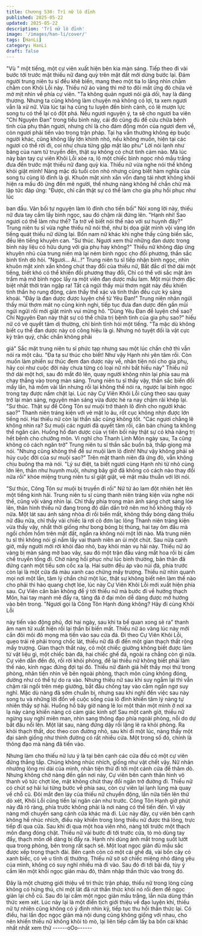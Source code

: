 ```yaml
---
title: Chương 530: Trĩ nữ lô đỉnh
published: 2025-05-22
updated: 2025-05-22
description: 'Trĩ nữ lô đỉnh'
image: '/images/han-li/cover/'
tags: [HanLi]
category: HanLi
draft: false
---
```


"Vù " một tiếng, một cự viên xuất hiện bên kia màn sáng. Tiếp
theo đi vài bước tới trước mặt thiếu nữ đang quỳ trên mặt đất mới
dừng bước lại.
Đám người trung niên tu sĩ đều khẽ biến, mang theo một tia lo
lắng nhìn chằm chằm con Khôi Lỗi này.
Thiếu nữ áo vàng thì mở to đôi mắt ửng đỏ chứa vẻ mờ mịt nhìn
về phía cự viên.
"Ta không quản ngươi nói giả dối, hay là đáng thương. Nhưng ta
cũng không làm chuyện mà không có lợi, ta xem ngươi vẫn là xử
nữ. Vừa lúc tại hạ cũng tu luyện đến bình cảnh, có lẽ mượn lực
song tu có thể lại có đột phá. Nếu ngươi nguyện ý, ta sẽ cho
ngươi ba viên "Chí Nguyên Đan" trong tiểu bình này, cái đó cũng
đủ để cứu chữa bệnh tình của phụ thân ngươi, nhưng chỉ là cho
đám đồng môn của ngươi đem về, còn ngươi phải tiến vào trong
trận pháp. Tại hạ vẫn thường không ép buộc người khác, cũng
không lấy lớn khinh nhỏ, nếu không muốn, hiện tại các ngươi có
thể rời đi, coi như chưa từng gặp mặt lão phu" Lời nói lạnh như
băng của nam tử truyền đến, thật sụ không có chút tình cảm nào.
Mà lúc này bàn tay cự viên Khôi Lỗi xòe ra, lộ một chiếc bình
ngọc nhỏ mầu trắng đưa đến trước mặt thiếu nữ đang quỳ kia.
Thiếu nữ vừa nghe nói thế không khỏi giật mình!
Nàng mặc dù tuổi còn nhỏ nhưng cũng biết hàm nghĩa của song
tu cùng lô đỉnh là gì. Khuôn mặt xinh xắn vốn đang tái nhợt không
khỏi hiện ra mầu đỏ ửng đến mê người, thế nhưng nàng không
hề chần chừ mà lập tức đáp ứng:
"Được, chỉ cần thật sự có thể làm cho gia phụ hồi phục như lúc

ban đầu. Vãn bối tự nguyện làm lô đỉnh cho tiền bối" Nói xong lời
này, thiếu nữ đưa tay cầm lấy bình ngọc, sau đó chậm rãi đứng
lên.
"Hạnh nhi! Sao ngươi có thể làm như thế? Ta trở về biết nói thế
nào với sư huynh đây?" Trung niên tu sĩ vừa nghe thiếu nữ nói
thế, như bị dọa giật mình vội vàng lớn tiếng quát thiếu nữ dừng
lại.
Bốn nam nữ khác khi nghe thấy cũng biến sắc, đều lên tiếng
khuyên can.
"Sư thúc. Ngươi xem thử những đan dược trong bình này liệu có
hữu dụng với gia phụ hay không?" Thiếu nữ không đáp ứng
khuyên nhủ của trung niên mà lại ném bình ngọc cho đối phương,
thần sắc bình tĩnh dò hỏi.
"Ngươi… Ài…!"
Trung niên tu sĩ tiếp nhận bình ngọc, nhìn khuôn mặt xinh xắn
không chút thay đổi của thiếu nữ, Bất đắc dĩ thở dài một tiếng,
biết khó có thể khiến đối phương thay đổi, Chỉ có thể với sắc mặt
âm trầm mà mở bình ngọc lấy ra một viên đan dược mầu lam.
Một mùi thơm đặc biệt nhất thời tràn ngập ra!
Tất cả ngửi thấy mùi thơm ngát này đều khiến tinh thần họ rung
động, cảm thấy thể xác và tinh thần đều cực kỳ sảng khoái.
"Đây là đan dược được luyện chế từ Yêu Đan!" Trung niên nhân
ngửi thấy mùi thơm mát nọ cũng kinh nghi, tiếp tục đưa đan dược
đến gần mũi ngửi ngửi rồi mới giật mình vui mừng hô.
"Dùng Yêu Đan để luyện chế sao? Chí Nguyên Đan này thật sự
có thể chữa trị bệnh tình của gia phụ sao?" hiếu nữ có vẻ quyết
tâm dị thường, chỉ bình tĩnh hỏi một tiếng.
"Ta mặc dù không biết cụ thể đan dược này có công hiệu là gì.
Nhưng nó tuyệt đối là vật cực kỳ trân quý, chắc chắn không phải

giả" Sắc mặt trung niên tu sĩ phức tạp nhưng sau một lúc chần
chờ thì vẫn nói ra một câu.
"Đa tạ sư thúc cho biết! Như vậy Hạnh nhi yên tâm rồi.
Còn muốn làm phiền sư thúc đem đan dược này về, nhân tiện nói
cho gia phụ, hãy coi như cuộc đời này chưa từng có loại nữ nhi
bất hiếu này" Thiếu nữ thở dài một hơi, sau đó mắt đỏ lên, quay
người không nhìn lại phía sau mà chạy thẳng vào trong màn
sáng.
Trung niên tu sĩ thấy vậy, thần sắc biến đổi mấy lần, há mồm vài
lần nhưng rồi lại không thể nói ra, ngược lại bình ngọc trong tay
được nắm chặt lại.
Lúc này Cự Viên Khôi Lỗi cũng theo sau quay trở lại màn sáng,
nguyên màn sáng vừa được hé ra nay chậm rãi khép lại.
"Sư thúc. Thật sự để Công Tôn sư muội trở thành lô đỉnh cho
người khác sao?" Thanh niên tráng kiện với vẻ mặt lo âu, rốt cục
không nhịn được lớn tiếng nói.
Hai thiếu nữ còn lại thần sắc cũng không tốt.
"Các ngươi chẳng lẽ không nhìn ra? Sư muội các ngươi đã quyết
tâm rồi, căn bản chúng ta không thể ngăn cản. Huống hồ đan
dược của vị tiền bối này thật sự có khả năng trị hết bênh cho
chưởng môn. Vì nghĩ cho Thanh Linh Môn ngày sau, Ta cũng
không có cách ngăn trở" Trung niên tu sĩ thần sắc buồn bã, thấp
giọng mà nói.
"Nhưng cũng không thể để sư muội làm lô đỉnh! Như vậy không
phải sẽ hủy cuộc đời của sư muội sao?" Trên mặt thanh niên đã
ửng đỏ, vẫn không chịu buông tha mà nói.
"Lý sư điệt, ta biết ngươi cùng Hạnh nhi từ nhỏ cùng lớn lên, thân
như huynh muội, nhưng bây giờ đã không có cách nào thay đổi
nữa rồi" khóe miệng trung niên tu sĩ giật giật, vẻ mặt mâu thuẫn
với lời nói.

"Sư thúc, Công Tôn sư muội bị truyền đi rồi" Nữ tử áo lam đột
nhiên hét lên một tiếng kinh hãi.
Trung niên tu sĩ cùng thanh niên tráng kiện vừa nghe nói thế,
cũng vội vàng nhìn lại.
Chỉ thấy phía trong màn ánh sáng chợt sáng lóe lên, thân hình
thiếu nữ đang trong đó dần dần trở nên mơ hồ không thấy rõ nữa.
Một lát sau ánh sáng nhòa đi rồi biến mất, không thấy bóng dáng
thiếu nữ đâu nữa, chỉ thấy vài chiếc lá rơi cô đơn lạc lõng
Thanh niên tráng kiện vừa thấy vậy, nhất thời giống như bong
bóng bị thủng, hai tay ôm đầu mà ngồi chồm hổm trên mặt đất,
ngẩn ra không nói một lời nào.
Mà trung niên tu sĩ thì không nói gì nắm lấy vai thanh niên an ủi
một chút.
Sau nửa canh giờ, mấy người mới rời khỏi đảo nhỏ, bay khỏi màn
vụ hải này.
Thiếu nữ áo vàng bị màn sáng mờ bao vây, sau đó một trận đầu
váng mắt hoa rồi bị cấm chế truyền tống đi.
Chờ nàng hồi phục như lúc bình thường, bản thân đã đứng cạnh
một tiểu sơn cốc xa lạ.
Hai sườn đều áp vào núi đá, phía trước còn lại là một cửa đá
màu xanh cao chừng mấy trượng.
Thiếu nữ nhìn quanh mọi nơi một lần, tâm lý chần chừ một lúc,
thật sự không biết nên làm thế nào cho phải thì hào quang chợt
lóe, lúc này Cự Viên Khôi Lỗi mới xuất hiện phía sau.
Cự Viên căn bản không để ý tới thiếu nữ mà bước đi về hướng
thạch Môn, hai tay mạnh mẽ đẩy ra, tảng đá ở đại môn dễ dàng
được mở hướng vào bên trong.
"Ngươi gọi là Công Tôn Hạnh đúng không? Hãy đi cùng Khôi Lỗi

này tiến vào động phủ, đợi hai ngày, sau khi ta bế quan xong sẽ
ra" thanh âm nam tử xuất hiện rồi lại thần bí biến mất.
Thiếu nữ áo vàng lúc này mới cắn đôi môi đỏ mọng mà tiến vào
sau cửa đá.
Đi theo Cự Viên Khôi Lỗi, quẹo trái rẻ phải trong chốc lát, thiếu nữ
đã đi đến một gian thạch thất rộng mấy trượng.
Gian thạch thất này, có một chiếc giường không biết được làm từ
vật liệu gì, một chiếc bàn đá, hai chiếc ghế đá, ngoài ra chẳng còn
gì nữa.
Cự viên dẫn đến đó, rồi rời khỏi phòng, để lại thiếu nữ không biết
phải làm thế nào, kinh ngạc đứng đợi tại đó.
Thiếu nữ đánh giá hết thẩy mọi thứ trong phòng, nhân tiện nhìn
về bên ngoài phòng, thạch môn cũng không đóng, dường như có
thể tự do ra vào.
Nhưng thiếu nữ sau khi suy ngẫm lại thì vẫn chậm rãi ngồi trên
mép giường, bắt đầu chống tay vào cằm ngẩn ngơ suy nghĩ.
Mặc dù nàng đã sớm chuẩn bị, nhưng sau khi nghĩ đến việc sau
này song tu và những lời đồn về cuộc sống của lô đỉnh khiến tâm
lý nàng tự nhiên thấy sợ hãi.
Huống hồ bây giờ nàng lẻ loi một thân một mình ở nơi xa lạ này
càng khiến nàng có cảm giác kinh sợ!
Sau một canh giờ, thiếu nữ ngừng suy nghĩ miên man, nhìn sang
thông đạo phía ngoài phòng, nỗi do dự bắt đầu nổi lên.
Một lát sau, nàng đứng dậy rồi lặng lẽ ra khỏi phòng.
Ra khỏi thạch thất, dọc theo con đường nhỏ, sau khi đi một lúc,
nàng thấy một đại sảnh giống như thính đường có rất nhiều cửa.
Một trong số đó, chính là thông đạo mà nàng đã tiến vào.

Nhưng làm cho thiếu nữ lưu ý là tại bên cạnh các cửa đều có một
cự viên đứng thẳng tắp. Chúng không nhúc nhích, giống như vật
chết vậy.
Nữ nhân nhướng lông mi dài của mình, nhân tiện thử đi tới một
cánh cửa để thăm dò. Nhưng không chờ nàng đến gần nơi này,
Cự viên bên cạnh thân hình vô thanh vô tức chợt lóe, mặt không
chút thay đổi ngăn trở đường đi.
Thiếu nữ có chút sợ hãi lui từng bước về phía sau, còn cự viên lại
lạnh lùng mà quay về chỗ cũ.
Đôi mắt đen láy của thiếu nữ chuyển động, lần nữa tiến lên thử
dò xét, Khôi Lỗi cũng tiến lại ngăn cản như trước.
Công Tôn Hạnh giờ phút này đã rõ ràng, phía trước không phải là
nơi nàng có thể tiến đến. Vì vậy nàng mới chuyển sang cánh cửa
khác mà đi.
Lúc này đây, cự viên bên cạnh không hề nhúc nhích, điều này
khiến trong lòng thiếu nữ được thả lỏng, trực tiếp đi qua cửa.
Sau khi đi qua một hoa viên nhỏ, nàng tới trước một thạch môn
đang đóng chặt.
Thiếu nữ vài bước đi tới trước cửa, tò mò dùng tay đẩy, thạch
môn dễ dàng bị đẩy ra.
Hạnh nhi dùng ánh mắt trong suốt lướt qua trong phòng, bên
trong rất sạch sẽ.
Một loạt ngọc giản đủ mầu sắc được xếp trong thạch đài. Bên
cạnh còn có một cái ghế đá, vài bồn cây cỏ xanh biếc, có vẻ u
tĩnh dị thường.
Thiếu nữ sờ sờ chiếc miệng nhỏ đáng yêu của mình, không có
suy nghĩ nhiều mà đi vào.
Sau đó đi tới bãi đá, tùy ý cầm lên một khối ngọc giản màu đỏ,
thâm nhập thần thức vào trong đó.

Đây là một chương giới thiệu về tri thức trận pháp, thiếu nữ trong
lòng cũng không có hứng thú, chỉ một lát đã rút thần thức khỏi nó
rồi đem để ngọc giản lại chỗ cũ.
Sau đó lại cầm một ngọc giản mầu trắng, lần nữa dùng thần thức
xem xét.
Lúc này lại là một điển tịch giới thiệu về đạo luyện khí, thiếu nữ tự
nhiên cũng không có ý định nhìn kỹ, tiếp tục thu hồi thần thức lại.
Có điều, hai lần đọc ngọc giản mà nội dung cũng không giống với
nhau, cho nên khiến thiếu nữ không khỏi tò mò, lại liên tiếp cầm
lấy ba bốn cái khác nhất nhất xem thử
------oOo------
